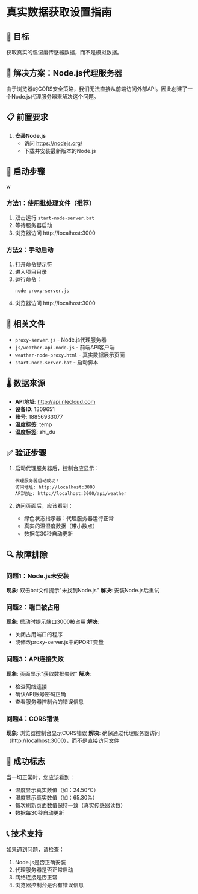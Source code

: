 # 真实数据获取设置指南

## 🎯 目标
获取真实的温湿度传感器数据，而不是模拟数据。

## 🚀 解决方案：Node.js代理服务器

由于浏览器的CORS安全策略，我们无法直接从前端访问外部API。因此创建了一个Node.js代理服务器来解决这个问题。

## 📋 前置要求

1. **安装Node.js**
   - 访问 https://nodejs.org/
   - 下载并安装最新版本的Node.js

## 🔧 启动步骤
w
### 方法1：使用批处理文件（推荐）
1. 双击运行 `start-node-server.bat`
2. 等待服务器启动
3. 浏览器访问 http://localhost:3000

### 方法2：手动启动
1. 打开命令提示符
2. 进入项目目录
3. 运行命令：
   ```bash
   node proxy-server.js
   ```
4. 浏览器访问 http://localhost:3000

## 📁 相关文件

- `proxy-server.js` - Node.js代理服务器
- `js/weather-api-node.js` - 前端API客户端
- `weather-node-proxy.html` - 真实数据展示页面
- `start-node-server.bat` - 启动脚本

## 🌡️ 数据来源

- **API地址**: http://api.nlecloud.com
- **设备ID**: 1309651
- **账号**: 18856933077
- **温度标签**: temp
- **湿度标签**: shi_du

## ✅ 验证步骤

1. 启动代理服务器后，控制台应显示：
   ```
   代理服务器启动成功！
   访问地址: http://localhost:3000
   API地址: http://localhost:3000/api/weather
   ```

2. 访问页面后，应该看到：
   - 绿色状态指示器：代理服务器运行正常
   - 真实的温湿度数据（带小数点）
   - 数据每30秒自动更新

## 🔍 故障排除

### 问题1：Node.js未安装
**现象**: 双击bat文件提示"未找到Node.js"
**解决**: 安装Node.js后重试

### 问题2：端口被占用
**现象**: 启动时提示端口3000被占用
**解决**: 
- 关闭占用端口的程序
- 或修改proxy-server.js中的PORT变量

### 问题3：API连接失败
**现象**: 页面显示"获取数据失败"
**解决**: 
- 检查网络连接
- 确认API账号密码正确
- 查看服务器控制台的错误信息

### 问题4：CORS错误
**现象**: 浏览器控制台显示CORS错误
**解决**: 确保通过代理服务器访问（http://localhost:3000），而不是直接访问文件

## 🎉 成功标志

当一切正常时，您应该看到：
- 温度显示真实数值（如：24.50°C）
- 湿度显示真实数值（如：65.30%）
- 每次刷新页面数值保持一致（真实传感器读数）
- 数据每30秒自动更新

## 📞 技术支持

如果遇到问题，请检查：
1. Node.js是否正确安装
2. 代理服务器是否正常启动
3. 网络连接是否正常
4. 浏览器控制台是否有错误信息